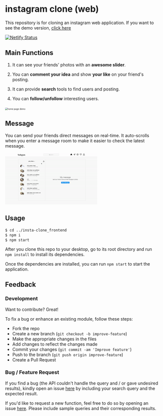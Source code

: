 # instagram clone (web)

This repository is for cloning an instagram web application.
If you want to see the demo version, [click here](https://ahrastargram.netlify.app/)

[![Netlify Status](https://api.netlify.com/api/v1/badges/e431b8a5-c4a9-4169-b7ed-d696d0c39623/deploy-status)](https://app.netlify.com/sites/ahrastargram/deploys)

## Main Functions

1. It can see your friends' photos with an **awesome slider**.

2. You can **comment your idea** and show **your like** on your friend's posting.

3. It can provide **search** tools to find users and posting.


4. You can **follow/unfollow** interesting users.


<img src="demo/home.gif" alt="home page demo" style="zoom:50%;" />


## Message

You can send your friends direct messages on real-time. It auto-scrolls when you enter a message room to make it easier to check the latest message.

<img src="demo/message.gif" alt="home page demo" style="zoom:50%;" />

## Usage

```
$ cd ../insta-clone_frontend
$ npm i
$ npm start
```

After you clone this repo to your desktop, go to its root directory and run `npm install` to install its dependencies.

Once the dependencies are installed, you can run `npm start` to start the application.

## Feedback

### Development

Want to contribute? Great!

To fix a bug or enhance an existing module, follow these steps:

- Fork the repo
- Create a new branch (`git checkout -b improve-feature`)
- Make the appropriate changes in the files
- Add changes to reflect the changes made
- Commit your changes (`git commit -am 'Improve feature'`)
- Push to the branch (`git push origin improve-feature`)
- Create a Pull Request

### Bug / Feature Request

If you find a bug (the API couldn't handle the query and / or gave undesired results), kindly open an issue [here](https://github.com/iknowahra/insta-clone_frontend/issues/new) by including your search query and the expected result.

If you'd like to request a new function, feel free to do so by opening an issue [here](https://github.com/iknowahra/insta-clone_frontend/issues/new). Please include sample queries and their corresponding results.
